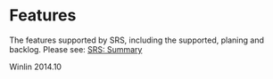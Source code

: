 # Features

The features supported by SRS, including the supported, planing and backlog. Please see: [SRS: Summary](https://github.com/ossrs/srs/tree/1.0release#summary)

Winlin 2014.10
